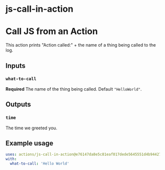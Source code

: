 # js-call-in-action

# Call JS from an Action

This action prints "Action called:" + the name of a thing being called to the log.

## Inputs

### `what-to-call`

**Required** The name of the thing being called. Default `"HelloWorld"`.

## Outputs

### `time`

The time we greeted you.

## Example usage

```yaml
uses: actions/js-call-in-action@e76147da8e5c81eaf017dede5645551d4b94427b
with:
  what-to-call: 'Hello World'
```
